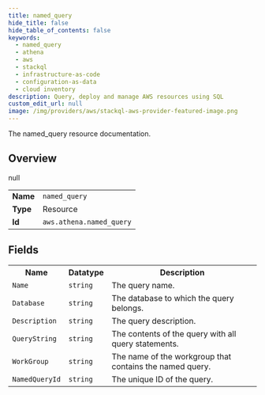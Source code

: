 ```yaml
---
title: named_query
hide_title: false
hide_table_of_contents: false
keywords:
  - named_query
  - athena
  - aws
  - stackql
  - infrastructure-as-code
  - configuration-as-data
  - cloud inventory
description: Query, deploy and manage AWS resources using SQL
custom_edit_url: null
image: /img/providers/aws/stackql-aws-provider-featured-image.png
---
```

The named_query resource documentation.

## Overview
<table><tbody>
<tr><td><b>Name</b></td><td><code>named_query</code></td></tr>
<tr><td><b>Type</b></td><td>Resource</td></tr>
null
<tr><td><b>Id</b></td><td><code>aws.athena.named_query</code></td></tr>
</tbody></table>

## Fields
<table><tbody>
<tr><th>Name</th><th>Datatype</th><th>Description</th></tr>
<tr><td><code>Name</code></td><td><code>string</code></td><td>The query name.</td></tr><tr><td><code>Database</code></td><td><code>string</code></td><td>The database to which the query belongs.</td></tr><tr><td><code>Description</code></td><td><code>string</code></td><td>The query description.</td></tr><tr><td><code>QueryString</code></td><td><code>string</code></td><td>The contents of the query with all query statements.</td></tr><tr><td><code>WorkGroup</code></td><td><code>string</code></td><td>The name of the workgroup that contains the named query.</td></tr><tr><td><code>NamedQueryId</code></td><td><code>string</code></td><td>The unique ID of the query.</td></tr>
</tbody></table>